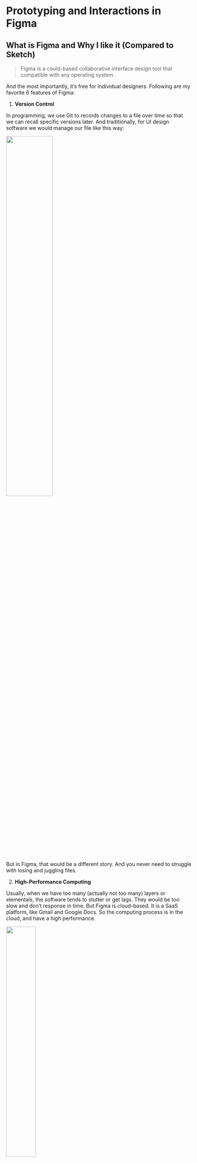 # Prototyping and Interactions in Figma 

## What is Figma and Why I like it (Compared to Sketch)

> Figma is a could-based collaborative interface design tool that compatible with any operating system. 

And the most importantly, it’s free for individual designers. Following are my favorite 6 features of Figma:

1. **Version Control**

In programming, we use Git to records changes to a file over time so that we can recall specific versions later.  And traditionally, for UI design software we would manage our file like this way: 

<img src="./version_control.png" width="50%" height="50%">

But in Figma, that would be a different story. And you never need to struggle with losing and juggling files. 

2. **High-Performance Computing**

Usually, when we have too many (actually not too many) layers or elementals, the software tends to stutter or get lags. They would be too slow and don’t response in time. But Figma is cloud-based. It is a SaaS platform, like Gmail and Google Docs. So the computing process is in the cloud, and have a high performance.

<img src="./Speed.gif" width="40%" height="40%">

4. **High-efficiency Editing**

Figma has lots of features to support Bulk Manipulation (such as color modification, rename) and Quick Select. Take **color modification** as an example, in Sketch, especially in nested layers, If we want to change color of a specific element, we need to click again and again to enter the target layer. But in Figma, this would not happen. 

5. **Compatibility**

Whatever in Windows, Mac OS & Linux, as long as you can run web browsers, you can run Figma. And Figma also has a client application that supports offline editing. And there even is a third-party application in iPadOS called [Figurative](https://figurative.design), supporting Apple Pencil and touch gestures. 
I once used it when I was away from home.

<img src="./compatibility.png" width="35%" height="35%">

6. **An Accelerator for your Design**: UI Kits, Design Systems, Wireframes and Plugins in Community

Sometimes, you need to deliver a hi-fi prototype rapidly for your client. Even if it's still in the early stage of the project. Many clients just have no clear idea of the outcome and their needs. They wish you can show something first. So the case here is that you could make it with the help of UI kits in Figma Community. For example, recently I was designing a firefighting situational awareness system for Xiamen City in China, which is for large-screen environments.  And there was a day my client just had a brainwave that they want an edition for cellphone. This is not a formal requirement, so I used UI kits in Figma to build a hi-fi mockup in 4 hours. (This is the only project I used UI kit. I never used them for Major Studio Projects!)

7. **Besides Above**

Figma has tons of useful features such as **Auto Layout**, **Components(Equivalent to **Symbol** in Sketch)**, **Design System** and **Collaboration and Share and Present**. If you are interested in these features, you can visit [Courses Resources Section](https://www.figma.com/resources/courses/).

## Prototyping with Figma

In Figma, you can design, prototype and present, all in the same tool. You prototype while you design, and design while you prototype. 

[![Prototype](./Player.jpeg)](https://github.com/gitacoco/major_studio_1/tree/master/P2_Qualitative_datavis)

I summarized three main steps for prototyping with Figma:

### Step 1: Connecting Frames 

The nature:
changes/animation = transformations across frames

identical area between two pages = visually static
difference between two pages = changes/animation

* from linear to non-linear

### Step 2: Setting the Interaction (Transformation Trigger)

Most commonly used(for me):
- **On Click**
    - Case 1: Bird Project 2 (Expand a category of bird list)

- **While Hovering**
    - Case 2: Bird Project 2 (Bird Selection)
    - Case 3: Reading Presentation (Charts Comparison)

Low-frequency used(for me):
- **After Delay**
    - Case 4: Bird Project 2 (Environment Detection)
    - Case 5: Xiamen Vis (A New Fire Event)
- **Drag**
    - Case 6: Xiamen Vis Mobile Client (Panel)

### Step 3: Setting the Animation (Transition)

Most commonly used(for me):
- **Dissolve**
- **Instant**
- **Smart Animation**
    - Equivalent of Keynote Magic Move in Keynote or Inbetweening in Flash
    - Not only make up for the shape and size, but movement, rotation, color (gradient and transparency) and many other things

Use tips:
        - The same layer name
        - Location in the layer hierarchy
        - Check by hovering

    - Case 7: Bird Project 2 (Control Bar)
        - Problem: a leak of the text

**Smart Animation** VS **Dissolve** or **Instant**
    - Tip: use **Smart Animation** with restraint
    - Case 1: Bird Project 2 (Expand a category of bird list)

### Sometimes: Overflow Behavior for Frames

- Frames in Figma

> If you've used design tools before, you'll be familiar with artboards. Like artboards, frames allow you to choose an area of the canvas to create your designs in. Unlike traditional artboards, you can also nest frames within other frames. This allows to create more complex design that work together.

- A Frame as a container
    - Case 7: Bird Project 2 (Control Bar)
    - Case 1: Bird Project 2 (Expand a category of bird list)
    - Case 6: Xiamen Vis Mobile Client (Unit List)
    - Clip content
- Affect child objects
    - Move
    - Resize
    - Set Horizontal and Vertical Constraint
    - Case 8: Bird Project 2 [SI Logo](./si-logo.svg)
    
- **Scrolling** VS **Push**
    - cost of making
    - the nuance of effect
        - Drag: magnetically forced, cross-Frame
        - Scrolling: seamless, stay-in-Frame
    - Case 6: Xiamen Vis Mobile Client (Panels)

### Extra strategy

- Hide defect when sharing
- Trade off: choosing the most handy tool
    - Case 9: Bird Project 2 ([Add sound files to prototype](https://www.youtube.com/watch?v=4sKflYAjEyA&feature=youtu.be))

### Limitations

- Dynamic Interaction Process
    - Case 10: Bird Project 2 (Cannot Drag Birds to the Canvas)

The prototype function in Figma is not as powerful as specialized prototype tools, but it meets most of my needs and it has its exclusive advantage: straightforward and seamless with design process.
